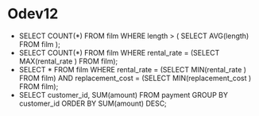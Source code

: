 
# Odev12

- SELECT COUNT(*) FROM film WHERE length > ( SELECT AVG(length) FROM film );
- SELECT COUNT(*) FROM film WHERE rental_rate = (SELECT MAX(rental_rate ) FROM film);
- SELECT * FROM film WHERE rental_rate = (SELECT MIN(rental_rate ) FROM film)  AND replacement_cost = (SELECT MIN(replacement_cost ) FROM film);
- SELECT customer_id, SUM(amount) FROM payment GROUP BY customer_id ORDER BY SUM(amount) DESC;



